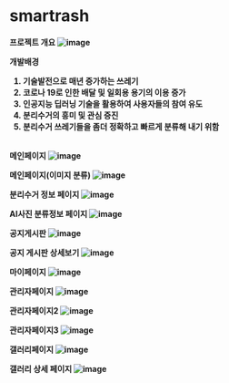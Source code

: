 # smartrash

<strong>프로젝트 개요
![image](https://user-images.githubusercontent.com/95617999/168955826-17b3078d-cc91-4fa2-a1d7-4b5bf2ee19f3.png)

<strong>개발배경
1. 기술발전으로 매년 증가하는 쓰레기
2. 코로나 19로 인한 배달 및 일회용 용기의 이용 증가
3. 인공지능 딥러닝 기술을 활용하여 사용자들의 참여 유도
4. 분리수거의 흥미 및 관심 증진 
5. 분리수거 쓰레기들을 좀더 정확하고 빠르게 분류해 내기 위함
<br><br>
  

<strong>메인페이지
![image](https://user-images.githubusercontent.com/95617999/168954411-1cb773cd-763a-4024-9a79-ff0d36947cc5.png)

<strong>메인페이지(이미지 분류)
![image](https://user-images.githubusercontent.com/95617999/168955151-40170744-dab6-4d2e-a9a4-419c0a7ea009.png)

<strong>분리수거 정보 페이지
![image](https://user-images.githubusercontent.com/95617999/168955170-98ffb424-bd7b-4377-b3cb-6362676e5c94.png)

<strong>AI사진 분류정보 페이지
![image](https://user-images.githubusercontent.com/95617999/168955310-2c7d493c-fab9-47d6-a21e-5271aff0ee52.png)

<strong>공지게시판
![image](https://user-images.githubusercontent.com/95617999/168955294-744dcb22-3a23-4077-9fd3-cff81ebfa5b4.png)

<strong>공지 게시판 상세보기
![image](https://user-images.githubusercontent.com/95617999/168955343-d3e75803-565d-4966-b838-aa2b7f57c171.png)

<strong>마이페이지
![image](https://user-images.githubusercontent.com/95617999/168955374-352adb61-b26f-48b7-be4b-ef982c2c6f10.png)

<strong>관리자페이지
![image](https://user-images.githubusercontent.com/95617999/168955588-64f53c2d-d9cd-4922-9dc6-e58f31a012dd.png)

<strong>관리자페이지2
![image](https://user-images.githubusercontent.com/95617999/168955451-6146a9ca-fbef-41d5-bd06-cbc64a9f0f00.png)

<strong>관리자페이지3
![image](https://user-images.githubusercontent.com/95617999/168955473-74ae1ed7-05d6-44df-a050-c3ca061786ad.png)

<strong>갤러리페이지
![image](https://user-images.githubusercontent.com/95617999/168955700-ff4e72b3-4e24-43d3-8ba8-eb8195a48dea.png)

<strong>갤러리 상세 페이지
![image](https://user-images.githubusercontent.com/95617999/168955713-651026c9-79a8-4f1e-b0b6-3d452bc097a8.png)

